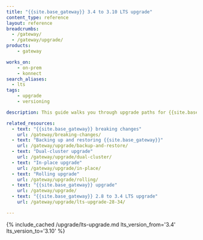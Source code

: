 ```yaml
---
title: "{{site.base_gateway}} 3.4 to 3.10 LTS upgrade"
content_type: reference
layout: reference
breadcrumbs:
  - /gateway/
  - /gateway/upgrade/
products:
    - gateway

works_on:
    - on-prem
    - konnect
search_aliases:
  - lts
tags:
    - upgrade
    - versioning

description: This guide walks you through upgrade paths for {{site.base_gateway}} 3.4 LTS to 3.10 LTS and helps you prepare for an upgrade.

related_resources:
  - text: "{{site.base_gateway}} breaking changes"
    url: /gateway/breaking-changes/
  - text: "Backing up and restoring {{site.base_gateway}}"
    url: /gateway/upgrade/backup-and-restore/
  - text: "Dual-cluster upgrade"
    url: /gateway/upgrade/dual-cluster/
  - text: "In-place upgrade"
    url: /gateway/upgrade/in-place/
  - text: "Rolling upgrade"
    url: /gateway/upgrade/rolling/
  - text: "{{site.base_gateway}} upgrade"
    url: /gateway/upgrade/
  - text: "{{site.base_gateway}} 2.8 to 3.4 LTS upgrade"
    url: /gateway/upgrade/lts-upgrade-28-34/

---
```


{% include_cached /upgrade/lts-upgrade.md lts_version_from='3.4' lts_version_to='3.10' %}